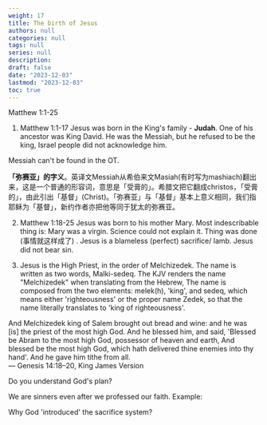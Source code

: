 ```yaml
---
weight: 17
title: The birth of Jesus
authors: null
categories: null
tags: null
series: null
description: 
draft: false
date: "2023-12-03"
lastmod: "2023-12-03"
toc: true
---
```


<!--more-->


Matthew 1:1-25

1) Matthew 1:1-17 Jesus was born in the King's family - <b>Judah</b>. One of his ancestor was King David.  He was the Messiah, but he refused to be the king, Israel people did not acknowledge him.

Messiah can't be found in the OT.  

<b>「弥赛亚」的字义</b>。英译文Messiah从希伯来文Masiah(有时写为mashiach)翻出来，这是一个普通的形容词，意思是「受膏的」。希腊文把它翻成christos，「受膏的」，由此引出「基督」(Christ)。「弥赛亚」与「基督」基本上意义相同，我们指耶稣为「基督」，新约作者亦把他等同于犹太的弥赛亚。

2) Matthew 1:18-25 Jesus was born to his mother Mary.  Most indescribable thing is: 
Mary was a virgin.  Science could not explain it.  Thing was done (事情就这样成了) . Jesus is a blameless (perfect) sacrifice/ lamb.  Jesus did not bear sin.

3) Jesus is the High Priest, in the order of Melchizedek. The name is written as two words, Malki-sedeq.  The KJV renders the name "Melchizedek" when translating from the Hebrew,  The name is composed from the two elements: melek(h), 'king', and sedeq, which means either 'righteousness' or the proper name Zedek, so that the name literally translates to 'king of righteousness'.

And Melchizedek king of Salem brought out bread and wine: and he was [is] the priest of the most high God. And he blessed him, and said, 'Blessed be Abram to the most high God, possessor of heaven and earth, And blessed be the most high God, which hath delivered thine enemies into thy hand'. And he gave him tithe from all.   
— Genesis 14:18–20, King James Version

Do you understand God's plan?

We are sinners even after we professed our faith.  Example: 

Why God 'introduced' the sacrifice system?
